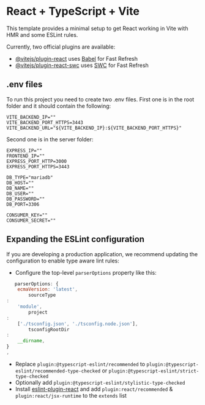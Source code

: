 # React + TypeScript + Vite

This template provides a minimal setup to get React working in Vite with HMR and some ESLint rules.

Currently, two official plugins are available:

- [@vitejs/plugin-react](https://github.com/vitejs/vite-plugin-react/blob/main/packages/plugin-react/README.md)
  uses [Babel](https://babeljs.io/) for Fast Refresh
- [@vitejs/plugin-react-swc](https://github.com/vitejs/vite-plugin-react-swc) uses [SWC](https://swc.rs/) for Fast
  Refresh

## .env files

To run this project you need to create two .env files.
First one is in the root folder and it should contain the following:

  ```
  VITE_BACKEND_IP=""
  VITE_BACKEND_PORT_HTTPS=3443
  VITE_BACKEND_URL="${VITE_BACKEND_IP}:${VITE_BACKEND_PORT_HTTPS}"
  ```

Second one is in the server folder:

  ```
  EXPRESS_IP=""
  FRONTEND_IP=""
  EXPRESS_PORT_HTTP=3000
  EXPRESS_PORT_HTTPS=3443
  
  DB_TYPE="mariadb"
  DB_HOST=""
  DB_NAME=""
  DB_USER=""
  DB_PASSWORD=""
  DB_PORT=3306
  
  CONSUMER_KEY=""
  CONSUMER_SECRET=""
  ```

## Expanding the ESLint configuration

If you are developing a production application, we recommend updating the configuration to enable type aware lint rules:

- Configure the top-level `parserOptions` property like this:

```js
   parserOptions: {
    ecmaVersion: 'latest',
        sourceType
:
    'module',
        project
:
    ['./tsconfig.json', './tsconfig.node.json'],
        tsconfigRootDir
:
    __dirname,
}
,
```

- Replace `plugin:@typescript-eslint/recommended` to `plugin:@typescript-eslint/recommended-type-checked`
  or `plugin:@typescript-eslint/strict-type-checked`
- Optionally add `plugin:@typescript-eslint/stylistic-type-checked`
- Install [eslint-plugin-react](https://github.com/jsx-eslint/eslint-plugin-react) and
  add `plugin:react/recommended` & `plugin:react/jsx-runtime` to the `extends` list
